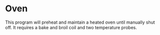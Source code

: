 # Oven
This program will preheat and maintain a heated oven until manually shut off. It requires a bake and broil coil and two temperature probes.

